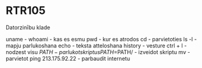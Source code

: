 # RTR105
Datorzinību klade

uname - 
whoami - kas es esmu
pwd - kur es atrodos
cd - parvietoties
ls -l - mapju parlukoshana
echo - teksta atteloshana
history - vesture
ctrl + l - nodzest visu
$PATH - parlukot skriptus
PATH=$PATH/ - izveidot skriptu
mv - parvietot
ping 213.175.92.22 - parbaudit internetu

